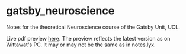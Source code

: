 gatsby_neuroscience
===================

Notes for the theoretical Neuroscience course of the Gatsby Unit, UCL.

Live pdf preview [here](https://www.dropbox.com/s/2s2crkpos45c1v8/notes.pdf). The preview reflects the latest version as on Wittawat's PC. It may or may not be the same as in notes.lyx.
